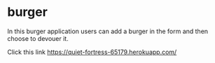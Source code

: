 # burger

In this burger application users can add a burger in the form and then choose to devouer it.

Click this link 
https://quiet-fortress-65179.herokuapp.com/
